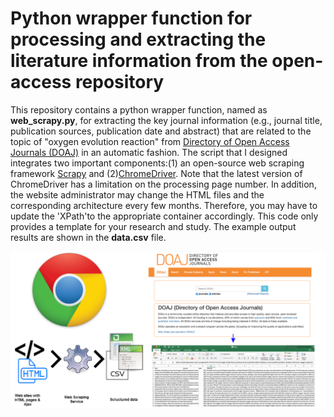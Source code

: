 # Python wrapper function for processing and extracting the literature information from the open-access repository

This repository contains a python wrapper function, named as **web_scrapy.py**, for extracting the key journal information 
(e.g., journal title, publication sources, publication date and abstract) that are related to the topic of "oxygen evolution reaction" 
from [Directory of Open Access Journals (DOAJ)](https://doaj.org/) in an automatic fashion. The script that I designed integrates 
two important components:(1) an open-source web scraping framework [Scrapy](https://docs.scrapy.org/en/latest/) and 
(2)[ChromeDriver](https://chromedriver.chromium.org/). Note that the latest version of ChromeDriver has a limitation on 
the processing page number. In addition, the website administrator may change the HTML files and the corresponding architecture 
every few months. Therefore, you may have to update the 'XPath'to the appropriate container accordingly. This code only provides 
a template for your research and study. The example output results are shown in the **data.csv** file.

![alt text](https://github.com/zhengl0217/Automatic-Website-Scraping-Engine/blob/master/HTML_Web_Scrapy.png)
